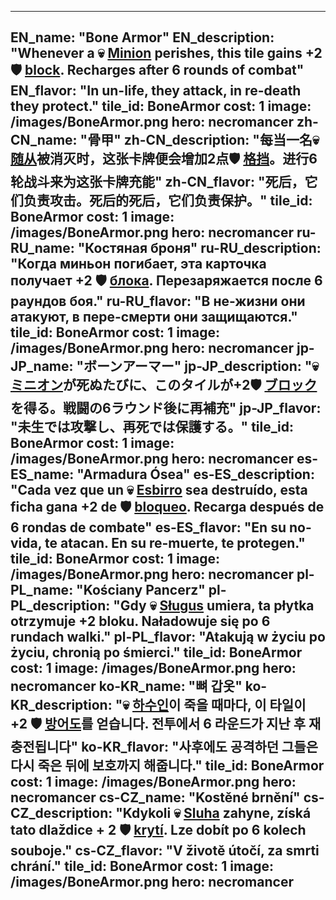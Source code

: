 ---

EN_name: "Bone Armor"
EN_description: "Whenever a 💀 <u>Minion</u> perishes, this tile gains +2 🛡️️ <u>block</u>. Recharges after 6 rounds of combat"
EN_flavor: "In un-life, they attack, in re-death they protect."
tile_id: BoneArmor
cost: 1
image: /images/BoneArmor.png
hero: necromancer
zh-CN_name: "骨甲"
zh-CN_description: "每当一名💀 <u>随从</u>被消灭时，这张卡牌便会增加2点🛡️️ <u>格挡</u>。进行6轮战斗来为这张卡牌充能"
zh-CN_flavor: "死后，它们负责攻击。死后的死后，它们负责保护。"
tile_id: BoneArmor
cost: 1
image: /images/BoneArmor.png
hero: necromancer
ru-RU_name: "Костяная броня"
ru-RU_description: "Когда миньон погибает, эта карточка получает +2 🛡️️ <u>блока</u>. Перезаряжается после 6 раундов боя."
ru-RU_flavor: "В не-жизни они атакуют, в пере-смерти они защищаются."
tile_id: BoneArmor
cost: 1
image: /images/BoneArmor.png
hero: necromancer
jp-JP_name: "ボーンアーマー"
jp-JP_description: "💀 <u>ミニオン</u>が死ぬたびに、このタイルが+2🛡️️ <u>ブロック</u>を得る。戦闘の6ラウンド後に再補充"
jp-JP_flavor: "未生では攻撃し、再死では保護する。"
tile_id: BoneArmor
cost: 1
image: /images/BoneArmor.png
hero: necromancer
es-ES_name: "Armadura Ósea"
es-ES_description: "Cada vez que un 💀 <u>Esbirro</u> sea destruído, esta ficha gana +2 de 🛡️️ <u>bloqueo</u>. Recarga después de 6 rondas de combate"
es-ES_flavor: "En su no-vida, te atacan. En su re-muerte, te protegen."
tile_id: BoneArmor
cost: 1
image: /images/BoneArmor.png
hero: necromancer
pl-PL_name: "Kościany Pancerz"
pl-PL_description: "Gdy 💀 <u>Sługus</u> umiera, ta płytka otrzymuje +2 bloku. Naładowuje się po 6 rundach walki."
pl-PL_flavor: "Atakują w życiu po życiu, chronią po śmierci."
tile_id: BoneArmor
cost: 1
image: /images/BoneArmor.png
hero: necromancer
ko-KR_name: "뼈 갑옷"
ko-KR_description: "💀 <u>하수인</u>이 죽을 때마다, 이 타일이 +2 🛡️️ <u>방어도</u>를 얻습니다. 전투에서 6 라운드가 지난 후 재충전됩니다"
ko-KR_flavor: "사후에도 공격하던 그들은 다시 죽은 뒤에 보호까지 해줍니다."
tile_id: BoneArmor
cost: 1
image: /images/BoneArmor.png
hero: necromancer
cs-CZ_name: "Kostěné brnění"
cs-CZ_description: "Kdykoli 💀 <u>Sluha</u> zahyne, získá tato dlaždice + 2 🛡️️ <u>krytí</u>. Lze dobít po 6 kolech souboje."
cs-CZ_flavor: "V životě útočí, za smrti chrání."
tile_id: BoneArmor
cost: 1
image: /images/BoneArmor.png
hero: necromancer
---